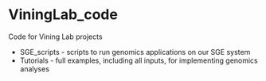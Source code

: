# ViningLab_code
Code for Vining Lab projects


- SGE_scripts - scripts to run genomics applications on our SGE system
- Tutorials - full examples, including all inputs, for implementing genomics analyses


